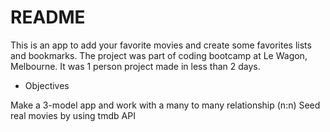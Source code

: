 # README

This is an app to add your favorite movies and create some favorites lists and bookmarks.
The project was part of coding bootcamp at Le Wagon, Melbourne. It was 1 person project made in less than 2 days.

* Objectives

Make a 3-model app and work with a many to many relationship (n:n)
Seed real movies by using tmdb API

